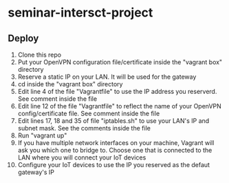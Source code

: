 # seminar-intersct-project

## Deploy
1. Clone this repo
2. Put your OpenVPN configuration file/certificate inside the "vagrant box" directory
3. Reserve a static IP on your LAN. It will be used for the gateway
4. cd inside the "vagrant box" directory
5. Edit line 4 of the file "Vagrantfile" to use the IP address you reserverd. See comment inside the file
6. Edit line 12 of the file "Vagrantfile" to reflect the name of your OpenVPN config/certificate file. See comment inside the file
7. Edit lines 17, 18 and 35 of file "iptables.sh" to use your LAN's IP and subnet mask. See the comments inside the file
8. Run "vagrant up"
9. If you have multiple network interfaces on your machine, Vagrant will ask you which one to bridge to. Choose one that is connected to the LAN 
where you will connect your IoT devices
10. Configure your IoT devices to use the IP you reserved as the defaut gateway's IP 
